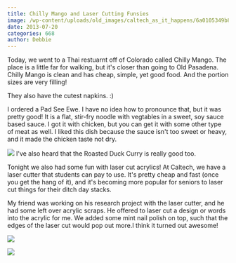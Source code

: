 ```yaml
---
title: Chilly Mango and Laser Cutting Funsies
image: /wp-content/uploads/old_images/caltech_as_it_happens/6a0105349b8251970b01901e5a1ab4970b.jpg
date: 2013-07-20
categories: 668
author: Debbie
---
```



Today, we went to a Thai restuarnt off of Colorado called Chilly Mango. The place is a little far for walking, but it's closer than going to Old Pasadena. Chilly Mango is clean and has cheap, simple, yet good food. And the portion sizes are very filling!

They also have the cutest napkins. :)

I ordered a Pad See Ewe. I have no idea how to pronounce that, but it was pretty good! It is a flat, stir-fry noodle with vegtables in a sweet, soy sauce based sauce. I got it with chicken, but you can get it with some other type of meat as well. I liked this dish because the sauce isn't too sweet or heavy, and it made the chicken taste not dry.


![](/old_images/caltech_as_it_happens/6a0105349b8251970b0192ac1969e0970d.jpg)
I've also heard that the Roasted Duck Curry is really good too.

Tonight we also had some fun with laser cut acrylics! At Caltech, we have a laser cutter that students can pay to use. It's pretty cheap and fast (once you get the hang of it), and it's becoming more popular for seniors to laser cut things for their ditch day stacks. 

My friend was working on his research project with the laser cutter, and he had some left over acrylic scraps. He offered to laser cut a design or words into the acrylic for me. We added some mint nail polish on top, such that the edges of the laser cut would pop out more.I think it turned out awesome!


![](/old_images/6a0105349b8251970b01901e5a3001970b.jpg)

![](/old_images/caltech_as_it_happens/6a0105349b8251970b0192ac198a46970d.jpg)
